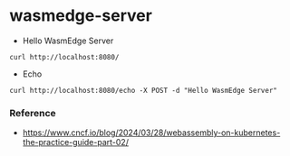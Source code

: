 # wasmedge-server

- Hello WasmEdge Server

```shell
curl http://localhost:8080/
```

- Echo

```shell
curl http://localhost:8080/echo -X POST -d "Hello WasmEdge Server"
```

### Reference

- https://www.cncf.io/blog/2024/03/28/webassembly-on-kubernetes-the-practice-guide-part-02/